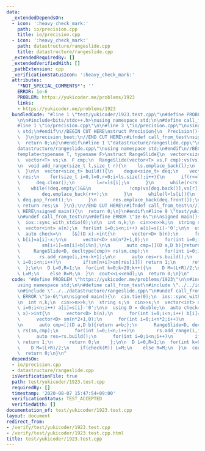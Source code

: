 ```yaml
---
data:
  _extendedDependsOn:
  - icon: ':heavy_check_mark:'
    path: io/precision.cpp
    title: io/precision.cpp
  - icon: ':heavy_check_mark:'
    path: datastructure/rangeslide.cpp
    title: datastructure/rangeslide.cpp
  _extendedRequiredBy: []
  _extendedVerifiedWith: []
  _pathExtension: cpp
  _verificationStatusIcon: ':heavy_check_mark:'
  attributes:
    '*NOT_SPECIAL_COMMENTS*': ''
    ERROR: 1e-6
    PROBLEM: https://yukicoder.me/problems/1923
    links:
    - https://yukicoder.me/problems/1923
  bundledCode: "#line 1 \"test/yukicoder/1923.test.cpp\"\n#define PROBLEM \"https://yukicoder.me/problems/1923\"\
    \n\n#include<bits/stdc++.h>\nusing namespace std;\n\n#define call_from_test\n\
    #line 1 \"io/precision.cpp\"\n\n#line 3 \"io/precision.cpp\"\nusing namespace\
    \ std;\n#endif\n//BEGIN CUT HERE\nstruct Precision{\n  Precision(){\n    cout<<fixed<<setprecision(12);\n\
    \  }\n}precision_beet;\n//END CUT HERE\n#ifndef call_from_test\nsigned main(){\n\
    \  return 0;\n}\n#endif\n#line 1 \"datastructure/rangeslide.cpp\"\n\n#line 3 \"\
    datastructure/rangeslide.cpp\"\nusing namespace std;\n#endif\n//BEGIN CUT HERE\n\
    template<typename T, typename F>\nstruct RangeSlide{\n  vector<size_t> ls,rs;\n\
    \  vector<T> vs;\n  F cmp;\n  RangeSlide(vector<T> vs,F cmp):vs(vs),cmp(cmp){}\n\
    \n  void add_range(size_t l,size_t r){\n    ls.emplace_back(l);\n    rs.emplace_back(r);\n\
    \  }\n\n  vector<size_t> build(){\n    deque<size_t> deq;\n    vector<size_t>\
    \ res;\n    for(size_t i=0,l=0,r=0;i<ls.size();i++){\n      if(r<=ls[i]){\n  \
    \      deq.clear();\n        l=r=ls[i];\n      }\n      while(r<rs[i]){\n    \
    \    while(!deq.empty()&&\n              !cmp(vs[deq.back()],vs[r])) deq.pop_back();\n\
    \        deq.emplace_back(r++);\n      }\n      while(l<ls[i]){\n        if(deq.front()==l++)\
    \ deq.pop_front();\n      }\n      res.emplace_back(deq.front());\n    }\n   \
    \ return res;\n  }\n};\n//END CUT HERE\n#ifndef call_from_test\n//INSERT ABOVE\
    \ HERE\nsigned main(){\n  return 0;\n}\n#endif\n#line 9 \"test/yukicoder/1923.test.cpp\"\
    \n#undef call_from_test\n\n#define ERROR \"1e-6\"\n\nsigned main(){\n  cin.tie(0);\n\
    \  ios::sync_with_stdio(0);\n\n  int n,k;\n  cin>>n>>k;\n  string s;\n  cin>>s;\n\
    \  vector<int> a(n);\n  for(int i=0;i<n;i++) a[i]=s[i]-'0';\n\n  using D = double;\n\
    \  auto check=\n    [&](D x)->int{\n      vector<D> b(n);\n      for(int i=0;i<n;i++)\
    \ b[i]=a[i]-x;\n\n      vector<D> sm(n*2+1,0);\n      for(int i=0;i<n*2;i++)\n\
    \        sm[i+1]=sm[i]+b[i%n];\n\n      auto cmp=[](D a,D b){return a<b;};\n \
    \     RangeSlide<D, decltype(cmp)> rs(sm,cmp);\n      for(int i=0;i<n;i++)\n \
    \       rs.add_range(i,i+n-k+1);\n\n      auto res=rs.build();\n      for(int\
    \ i=0;i<n;i++)\n        if(sm[n+i]>sm[res[i]]) return 1;\n      return 0;\n  \
    \  };\n\n  D L=0,R=1;\n  for(int k=0;k<20;k++){\n    D M=(L+R)/2;\n    if(check(M))\
    \ L=M;\n    else R=M;\n  }\n  cout<<L<<endl;\n  return 0;\n}\n"
  code: "#define PROBLEM \"https://yukicoder.me/problems/1923\"\n\n#include<bits/stdc++.h>\n\
    using namespace std;\n\n#define call_from_test\n#include \"../../io/precision.cpp\"\
    \n#include \"../../datastructure/rangeslide.cpp\"\n#undef call_from_test\n\n#define\
    \ ERROR \"1e-6\"\n\nsigned main(){\n  cin.tie(0);\n  ios::sync_with_stdio(0);\n\
    \n  int n,k;\n  cin>>n>>k;\n  string s;\n  cin>>s;\n  vector<int> a(n);\n  for(int\
    \ i=0;i<n;i++) a[i]=s[i]-'0';\n\n  using D = double;\n  auto check=\n    [&](D\
    \ x)->int{\n      vector<D> b(n);\n      for(int i=0;i<n;i++) b[i]=a[i]-x;\n\n\
    \      vector<D> sm(n*2+1,0);\n      for(int i=0;i<n*2;i++)\n        sm[i+1]=sm[i]+b[i%n];\n\
    \n      auto cmp=[](D a,D b){return a<b;};\n      RangeSlide<D, decltype(cmp)>\
    \ rs(sm,cmp);\n      for(int i=0;i<n;i++)\n        rs.add_range(i,i+n-k+1);\n\n\
    \      auto res=rs.build();\n      for(int i=0;i<n;i++)\n        if(sm[n+i]>sm[res[i]])\
    \ return 1;\n      return 0;\n    };\n\n  D L=0,R=1;\n  for(int k=0;k<20;k++){\n\
    \    D M=(L+R)/2;\n    if(check(M)) L=M;\n    else R=M;\n  }\n  cout<<L<<endl;\n\
    \  return 0;\n}\n"
  dependsOn:
  - io/precision.cpp
  - datastructure/rangeslide.cpp
  isVerificationFile: true
  path: test/yukicoder/1923.test.cpp
  requiredBy: []
  timestamp: '2020-08-07 15:47:54+09:00'
  verificationStatus: TEST_ACCEPTED
  verifiedWith: []
documentation_of: test/yukicoder/1923.test.cpp
layout: document
redirect_from:
- /verify/test/yukicoder/1923.test.cpp
- /verify/test/yukicoder/1923.test.cpp.html
title: test/yukicoder/1923.test.cpp
---
```

